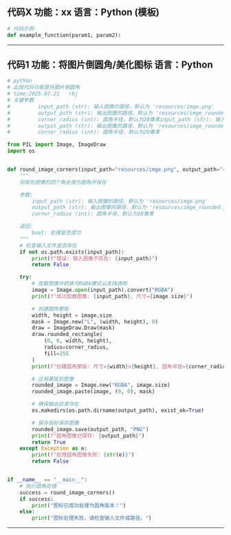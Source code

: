 ## 代码X  功能：xx  语言：Python       (模板)

```python
# 代码示例
def example_function(param1, param2):
```
----------------------------------------------------------------------------------------------------------------------------------
## 代码1  功能：将图片倒圆角/美化图标  语言：Python     

```python
# python
# 此段代码功能是将图片倒圆角
# time:2025.07.21   rhj
# 关键参数
#         input_path (str): 输入图像的路径，默认为 'resources/imge.png'
#         output_path (str): 输出图像的路径，默认为 'resources/imge_rounded.png'
#         corner_radius (int): 圆角半径，默认为20像素input_path (str): 输入图像的路径，默认为 'resources/imge.png'
#         output_path (str): 输出图像的路径，默认为 'resources/imge_rounded.png'
#         corner_radius (int): 圆角半径，默认为20像素

from PIL import Image, ImageDraw
import os


def round_image_corners(input_path="resources/imge.png", output_path="resources/imge_rounded.png", corner_radius=80):
    """
    将矩形图像的四个角处理为圆角并保存

    参数:
        input_path (str): 输入图像的路径，默认为 'resources/imge.png'
        output_path (str): 输出图像的路径，默认为 'resources/imge_rounded.png'
        corner_radius (int): 圆角半径，默认为20像素

    返回:
        bool: 处理是否成功
    """
    # 检查输入文件是否存在
    if not os.path.exists(input_path):
        print(f"错误: 输入图像不存在: {input_path}")
        return False

    try:
        # 加载图像并转换为RGBA模式以支持透明
        image = Image.open(input_path).convert("RGBA")
        print(f"成功加载图像: {input_path}, 尺寸={image.size}")

        # 创建圆角蒙版
        width, height = image.size
        mask = Image.new("L", (width, height), 0)
        draw = ImageDraw.Draw(mask)
        draw.rounded_rectangle(
            (0, 0, width, height),
            radius=corner_radius,
            fill=255
        )
        print(f"创建圆角蒙版: 尺寸={width}x{height}, 圆角半径={corner_radius}")

        # 应用蒙版到图像
        rounded_image = Image.new("RGBA", image.size)
        rounded_image.paste(image, (0, 0), mask)

        # 确保输出目录存在
        os.makedirs(os.path.dirname(output_path), exist_ok=True)

        # 保存指标保存图像
        rounded_image.save(output_path, "PNG")
        print(f"圆角图像已保存: {output_path}")
        return True
    except Exception as e:
        print(f"处理圆角图像失败: {str(e)}")
        return False


if __name__ == "__main__":
    # 执行圆角处理
    success = round_image_corners()
    if success:
        print("图标已成功处理为圆角版本！")
    else:
        print("图标处理失败，请检查输入文件或路径。")
```
----------------------------------------------------------------------------------------------------------------------------------
